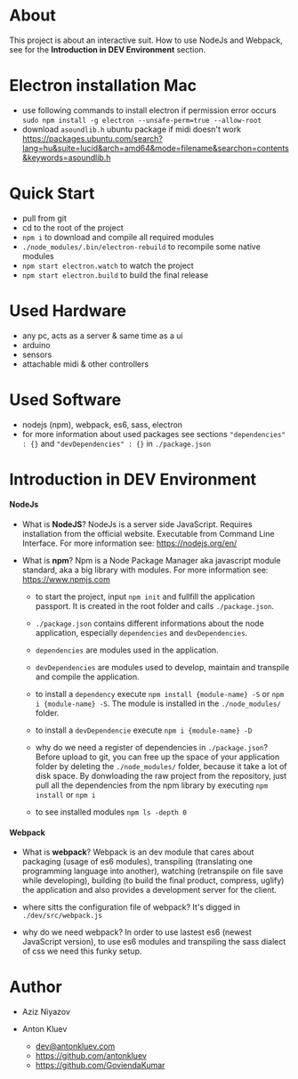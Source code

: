 

# About

This project is about an interactive suit. How to use NodeJs and Webpack, see for the __Introduction in DEV Environment__ section.
# Electron installation Mac
- use following commands to install electron if permission error occurs
  `sudo npm install -g electron --unsafe-perm=true --allow-root`
- download `asoundlib.h` ubuntu package if midi doesn't work
   https://packages.ubuntu.com/search?lang=hu&suite=lucid&arch=amd64&mode=filename&searchon=contents&keywords=asoundlib.h
  
# Quick Start
- pull from git
- cd to the root of the project
- `npm i` to download and compile all required modules
- `./node_modules/.bin/electron-rebuild` to recompile some native modules
- `npm start electron.watch` to watch the project
- `npm start electron.build` to build the final release

# Used Hardware
- any pc, acts as a server & same time as a ui
- arduino
- sensors
- attachable midi & other controllers

# Used Software
- nodejs (npm), webpack, es6, sass, electron
- for more information about used packages see sections `"dependencies" : {}` and `"devDependencies" : {}` in `./package.json`

# Introduction in DEV Environment

#### NodeJs

- What is __NodeJS__? NodeJs is a server side JavaScript. Requires installation from the official website. Executable from Command Line Interface. For more information see: https://nodejs.org/en/

- What is __npm__? Npm is a Node Package Manager aka javascript module standard, aka a big library with modules. For more information see: https://www.npmjs.com

	- to start the project, input `npm init` and fullfill the application passport. It is created in the root folder and calls `./package.json`.
	
	- `./package.json` contains different informations about the node application, especially `dependencies` and `devDependencies`.
	
	- `dependencies` are modules used in the application.
	
	- `devDependencies` are modules used to develop, maintain and transpile and compile the application.
	
	- to install a `dependency` execute `npm install {module-name} -S` or `npm i {module-name} -S`. The module is installed in the `./node_modules/` folder.
	
	- to install a `devDependencie` execute `npm i {module-name} -D` 
	
	- why do we need a register of dependencies in `./package.json`? Before upload to git, you can free up the space of your application folder by deleting the `./node_modules/` folder, because it take a lot of disk space. By donwloading the raw project from the repository, just pull all the dependencies from the npm library by executing `npm install` or `npm i` 
	
	- to see installed modules `npm ls -depth 0`

#### Webpack

- What is __webpack__? Webpack is an dev module that cares about packaging (usage of es6 modules), transpiling (translating one programming language into another), watching (retranspile on file save while developing), building (to build the final product, compress, uglify) the application and also provides a development server for the client.

- where sitts the configuration file of webpack? It's digged in `./dev/src/webpack.js`

- why do we need webpack? In order to use lastest es6 (newest JavaScript version), to use es6 modules and transpiling the sass dialect of css we need this funky setup.

# Author
- Aziz Niyazov

- Anton Kluev
	- dev@antonkluev.com
	- https://github.com/antonkluev
	- https://github.com/GoviendaKumar


